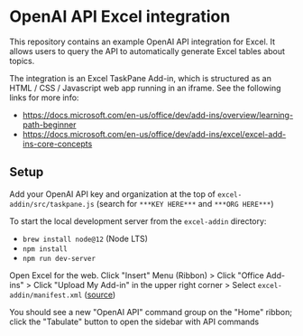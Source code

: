# OpenAI API Excel integration


This repository contains an example OpenAI API integration for Excel. It allows users to query the API to automatically generate Excel tables about topics.


The integration is an Excel TaskPane Add-in, which is structured as an HTML / CSS / Javascript web app running in an iframe. See the following links for more info:
- https://docs.microsoft.com/en-us/office/dev/add-ins/overview/learning-path-beginner
- https://docs.microsoft.com/en-us/office/dev/add-ins/excel/excel-add-ins-core-concepts

## Setup

Add your OpenAI API key and organization at the top of `excel-addin/src/taskpane.js` (search for `***KEY HERE***` and `***ORG HERE***`)

To start the local development server from the `excel-addin` directory:
- `brew install node@12` (Node LTS)
- `npm install`
- `npm run dev-server`

Open Excel for the web. Click "Insert" Menu (Ribbon) > Click "Office Add-ins" > Click "Upload My Add-in" in the upper right corner > Select `excel-addin/manifest.xml` ([source](https://docs.microsoft.com/en-us/office/dev/add-ins/testing/sideload-office-add-ins-for-testing#sideload-an-office-add-in-in-office-on-the-web))

You should see a new "OpenAI API" command group on the "Home" ribbon; click the "Tabulate" button to open the sidebar with API commands
